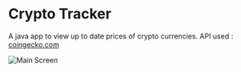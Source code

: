 # Crypto Tracker

A java app to view up to date prices of crypto currencies. API used : [coingecko.com](https://www.coingecko.com/en/api)


![Main Screen](https://i.imgur.com/unAMQF2.png)
